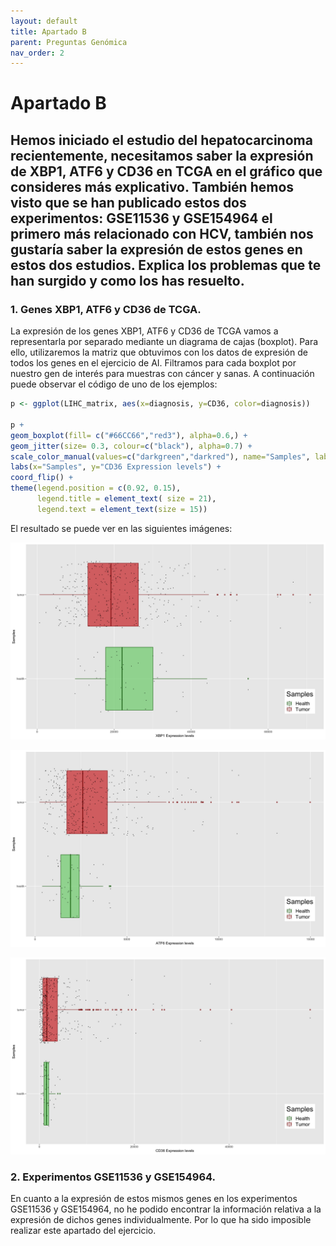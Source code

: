 ```yaml
---
layout: default
title: Apartado B
parent: Preguntas Genómica
nav_order: 2
---
```



# Apartado B

## Hemos iniciado el estudio del hepatocarcinoma recientemente, necesitamos saber la expresión de XBP1, ATF6 y CD36 en TCGA en el gráfico que consideres más explicativo. También hemos visto que se han publicado estos dos experimentos: GSE11536 y GSE154964 el primero más relacionado con HCV, también nos gustaría saber la expresión de estos genes en estos dos estudios. Explica los problemas que te han surgido y como los has resuelto.


### 1. Genes XBP1, ATF6 y CD36 de TCGA.

La expresión de los genes XBP1, ATF6 y CD36 de TCGA vamos a representarla por separado mediante un diagrama de cajas (boxplot). Para ello, utilizaremos la matriz que obtuvimos con los datos de expresión de todos los genes en el ejercicio de AI. Filtramos para cada boxplot por nuestro gen de interés para muestras con cáncer y sanas. A continuación puede observar el código de uno de los ejemplos:

```r
p <- ggplot(LIHC_matrix, aes(x=diagnosis, y=CD36, color=diagnosis))

p + 
geom_boxplot(fill= c("#66CC66","red3"), alpha=0.6,) + 
geom_jitter(size= 0.3, colour=c("black"), alpha=0.7) +
scale_color_manual(values=c("darkgreen","darkred"), name="Samples", labels=c("Health", "Tumor")) +
labs(x="Samples", y="CD36 Expression levels") +
coord_flip() +
theme(legend.position = c(0.92, 0.15),
      legend.title = element_text( size = 21),
      legend.text = element_text(size = 15))
```

El resultado se puede ver en las siguientes imágenes:

![image](./XBP1.jpg)

![image](./ATF6.jpg)

![image](./CD36.jpg)

### 2. Experimentos GSE11536 y GSE154964.

En cuanto a la expresión de estos mismos genes en los experimentos GSE11536 y GSE154964, no he podido encontrar la información relativa a la expresión de dichos genes individualmente. Por lo que ha sido imposible realizar este apartado del ejercicio.

